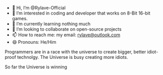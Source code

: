 - 👋 Hi, I’m @Rylave-Official
- 👀 I’m interested in coding and developer that works on 8-Bit 16-bit games. 
- 🌱 I’m currently learning nothing much
- 💞️ I’m looking to collaborate on open-source projects
- 📫 How to reach me: my email: rylave@outlook.com
- 😄 Pronouns: He/Him

Programmers are in a race with the universe to create bigger, better idiot-proof technolgy. The Universe is busy creating more idiots. 

So far the Universe is winning

<!---
Rylave-Official/Rylave-Official is a ✨ special ✨ repository because its `README.md` (this file) appears on your GitHub profile.
You can click the Preview link to take a look at your changes.
--->
